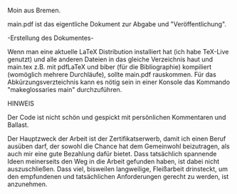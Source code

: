 Moin aus Bremen.

main.pdf ist das eigentliche Dokument zur Abgabe und "Veröffentlichung".



-Erstellung des Dokumentes-

Wenn man eine aktuelle LaTeX Distribution installiert hat (ich habe TeX-Live genutzt) und alle anderen Dateien in das gleiche Verzeichnis haut und main.tex z.B. mit pdfLaTeX und biber (für die Bibliographie) kompiliert (womöglich mehrere Durchläufe), sollte main.pdf rauskommen.
Für das Abkürzungsverzteichnis kann es nötig sein in einer Konsole das Kommando "makeglossaries main" durchzuführen.




HINWEIS

Der Code ist nicht schön und gespickt mit persönlichen Kommentaren und Ballast.

Der Hauptzweck der Arbeit ist der Zertifikatserwerb, damit ich einen Beruf ausüben darf, der sowohl die Chance hat dem Gemeinwohl beizutragen, als auch mir eine gute Bezahlung dafür bietet. 
Dass tatsächlich spannende Ideen meinerseits den Weg in die Arbeit gefunden haben, ist dabei nicht auszuschließen. 
Dass viel, bisweilen langweilige, Fleißarbeit drinsteckt, um den empfundenen und tatsächlichen Anforderungen gerecht zu werden, ist anzunehmen. 